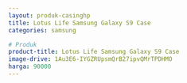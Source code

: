 ```yaml
---
layout: produk-casinghp
title: Lotus Life Samsung Galaxy S9 Case
categories: samsung

# Produk
product-title: Lotus Life Samsung Galaxy S9 Case
image-drive: 1Au3E6-IYGZRUpsmQrB27ipvQMrTPDHMO
harga: 90000
---
```


